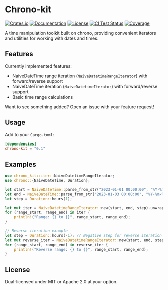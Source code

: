 # Chrono-kit

<!-- These badges will become active after publishing to crates.io and setting up CI -->
[![Crates.io](https://img.shields.io/crates/v/chrono-kit)](https://crates.io/crates/chrono-kit)
[![Documentation](https://docs.rs/chrono-kit/badge.svg)](https://docs.rs/chrono-kit)
[![License](https://img.shields.io/crates/l/chrono-kit)](LICENSE)
[![CI Test Status](https://github.com/wangLiu-gh/chrono-kit/actions/workflows/test.yml/badge.svg)](https://github.com/wangLiu-gh/chrono-kit/actions)
[![Coverage](https://codecov.io/gh/wangLiu-gh/chrono-kit/branch/main/graph/badge.svg)](https://codecov.io/gh/wangLiu-gh/chrono-kit)

A time manipulation toolkit built on chrono, providing convenient iterators and utilities for working with dates and times.

## Features

Currently implemented features:
- NaiveDateTime range iteration (`NaiveDatetimeRangeIterator`) with forward/reverse support
- NaiveDateTime iteration (`NaiveDatetimeIterator`) with forward/reverse support  
- Basic time range calculations

Want to see something added? Open an issue with your feature request!

## Usage

Add to your `Cargo.toml`:
```toml
[dependencies]
chrono-kit = "0.1"
```

## Examples

```rust
use chrono_kit::iter::NaiveDatetimeRangeIterator;
use chrono::{NaiveDateTime, Duration};

let start = NaiveDateTime::parse_from_str("2023-01-01 00:00:00", "%Y-%m-%d %H:%M:%S").unwrap();
let end = NaiveDateTime::parse_from_str("2023-01-03 00:00:00", "%Y-%m-%d %H:%M:%S").unwrap();
let step = Duration::hours(1);

let mut iter = NaiveDatetimeRangeIterator::new(start, end, step).unwrap();
for (range_start, range_end) in iter {
    println!("Range: {} to {}", range_start, range_end);
}

// Reverse iteration example
let step = Duration::hours(-1); // Negative step for reverse iteration
let mut reverse_iter = NaiveDatetimeRangeIterator::new(start, end, step).unwrap();
for (range_start, range_end) in reverse_iter {
    println!("Reverse range: {} to {}", range_start, range_end);
}
```

## License

Dual-licensed under MIT or Apache 2.0 at your option.
